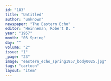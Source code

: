 ```yaml
---
id: "183"
title: "Untitled"
author: "unknown"
newspaper: "The Eastern Echo"
editor: "Heinneman, Robert D. "
year: "1957"
month: "03 Spring"
day: ""
volume: "2"
issue: "1"
_page: "23"
image: "eastern_echo_spring1957_body0025.jpg"
tags: "cartoon"
layout: "item"
---
```



